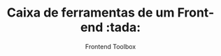 <h1 align="center">Caixa de ferramentas de um Front-end :tada:  </h1>
<p align="center">Frontend Toolbox</p>
